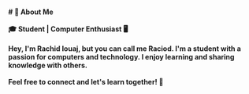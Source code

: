 <h4 align="left"># 👋 About Me<br><br>🎓 Student | Computer Enthusiast 🖥️<br><br>Hey, I'm Rachid Iouaj, but you can call me Raciod. I'm a student with a passion for computers and technology. I enjoy learning and sharing knowledge with others.<br><br>Feel free to connect and let's learn together! 🚀</h4>

###


